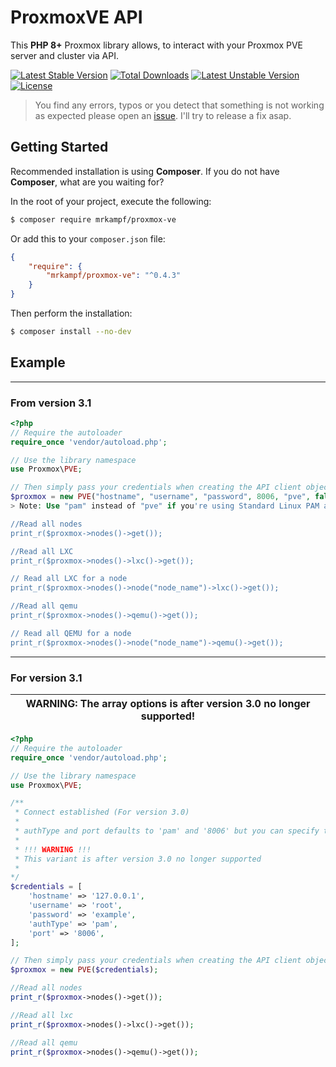 # ProxmoxVE API
This **PHP 8+** Proxmox library allows, to interact with your Proxmox PVE server and cluster via API.

[![Latest Stable Version](https://poser.pugx.org/mrkampf/proxmox-ve/v/stable)](https://packagist.org/packages/mrkampf/proxmox-ve)
[![Total Downloads](https://poser.pugx.org/mrkampf/proxmox-ve/downloads)](https://packagist.org/packages/mrkampf/proxmox-ve)
[![Latest Unstable Version](https://poser.pugx.org/mrkampf/proxmox-ve/v/unstable)](https://packagist.org/packages/mrkampf/proxmox-ve)
[![License](https://poser.pugx.org/mrkampf/proxmox-ve/license)](https://packagist.org/packages/mrkampf/proxmox-ve)

> You find any errors, typos or you detect that something is not working as expected please open an [issue](https://github.com/MrKampf/proxmoxVE/issues/new). I'll try to release a fix asap.

## Getting Started

Recommended installation is using **Composer**. If you do not have **Composer**, what are you waiting for?

In the root of your project, execute the following:

```sh
$ composer require mrkampf/proxmox-ve
```

Or add this to your `composer.json` file:

```json
{
    "require": {
        "mrkampf/proxmox-ve": "^0.4.3"
    }
}
```

Then perform the installation:
```sh
$ composer install --no-dev
```

## Example

---
### From version 3.1

```php
<?php
// Require the autoloader
require_once 'vendor/autoload.php';

// Use the library namespace
use Proxmox\PVE;

// Then simply pass your credentials when creating the API client object.
$proxmox = new PVE("hostname", "username", "password", 8006, "pve", false);
> Note: Use "pam" instead of "pve" if you're using Standard Linux PAM authentication.

//Read all nodes
print_r($proxmox->nodes()->get());

//Read all LXC
print_r($proxmox->nodes()->lxc()->get());

// Read all LXC for a node
print_r($proxmox->nodes()->node("node_name")->lxc()->get());

//Read all qemu
print_r($proxmox->nodes()->qemu()->get());

// Read all QEMU for a node
print_r($proxmox->nodes()->node("node_name")->qemu()->get());

```

---
### For version 3.1

| WARNING: The array options is after version 3.0 no longer supported! |
| --- |

```php
<?php
// Require the autoloader
require_once 'vendor/autoload.php';

// Use the library namespace
use Proxmox\PVE;

/**
 * Connect established (For version 3.0) 
 * 
 * authType and port defaults to 'pam' and '8006' but you can specify them like so
 * 
 * !!! WARNING !!!
 * This variant is after version 3.0 no longer supported
 * 
*/
$credentials = [
    'hostname' => '127.0.0.1',
    'username' => 'root',
    'password' => 'example',
    'authType' => 'pam',
    'port' => '8006',
];

// Then simply pass your credentials when creating the API client object.
$proxmox = new PVE($credentials);

//Read all nodes
print_r($proxmox->nodes()->get());

//Read all lxc
print_r($proxmox->nodes()->lxc()->get());

//Read all qemu
print_r($proxmox->nodes()->qemu()->get());
```

[LICENSE]:./LICENSE
[PVE2 API Documentation]:http://pve.proxmox.com/pve-docs/api-viewer/index.html
[ProxmoxVE API]:http://pve.proxmox.com/wiki/Proxmox_VE_API
[Proxmox wiki]:http://pve.proxmox.com/wiki
[Composer]:https://getcomposer.org/
